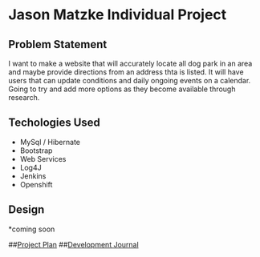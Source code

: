 # Jason Matzke Individual Project

## Problem Statement
  I want to make a website that will accurately locate all dog park in an area and maybe provide directions from an address thta is listed. It will have users that can update conditions and daily ongoing events on a calendar. Going to try and add more options as they become available through research.

## Techologies Used
* MySql / Hibernate
* Bootstrap
* Web Services
* Log4J
* Jenkins
* Openshift

## Design
*coming soon

##[Project Plan](https://github.com/jmatzke1/JasonMatzkeEnterpriseIndividualProject/blob/master/ProjectPlan.md)
##[Development Journal](https://github.com/jmatzke1/JasonMatzkeEnterpriseIndividualProject/blob/master/Journal.md)

